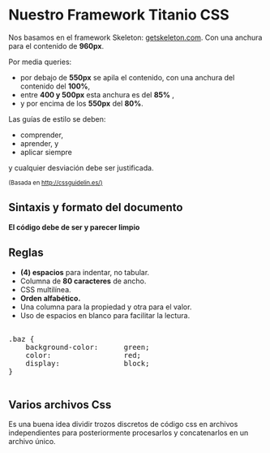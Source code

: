 # Nuestro Framework Titanio CSS

Nos basamos en el framework Skeleton: [getskeleton.com](http://getskeleton.com). Con una anchura para el contenido de **960px**.

Por media queries:

*   por debajo de **550px** se apila el contenido, con una anchura del contenido del **100%**,
*   entre **400 y 500px** esta anchura es del **85%** ,
*   y por encima de los **550px** del **80%**.

Las guías de estilo se deben:

*   comprender,
*   aprender, y
*   aplicar siempre

y cualquier desviación debe ser justificada.

<small>(Basada en [http://cssguidelin.es/)](http://cssguidelin.es/)</small>

## Sintaxis y formato del documento

**El código debe de ser y parecer limpio**

## Reglas

*   **(4) espacios** para indentar, no tabular.
*   Columna de **80 caracteres** de ancho.
*   CSS multilínea.
*   **Orden alfabético.**
*   Una columna para la propiedad y otra para el valor.
*   Uso de espacios en blanco para facilitar la lectura.

<pre>      
.baz {
    background-color:      green;
    color:                 red;
    display:               block;
}
     </pre>

## Varios archivos Css

Es una buena idea dividir trozos discretos de código css en archivos independientes para posteriormente procesarlos y concatenarlos en un archivo único.
